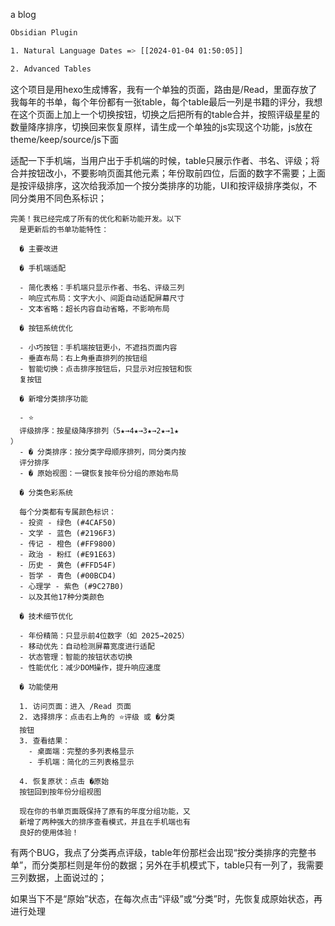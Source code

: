 a blog

```bash
Obsidian Plugin

1. Natural Language Dates => [[2024-01-04 01:50:05]]

2. Advanced Tables
```



这个项目是用hexo生成博客，我有一个单独的页面，路由是/Read，里面存放了我每年的书单，每个年份都有一张table，每个table最后一列是书籍的评分，我想在这个页面上加上一个切换按钮，切换之后把所有的table合并，按照评级星星的数量降序排序，切换回来恢复原样，请生成一个单独的js实现这个功能，js放在theme/keep/source/js下面

适配一下手机端，当用户出于手机端的时候，table只展示作者、书名、评级；将合并按钮改小，不要影响页面其他元素；年份取前四位，后面的数字不需要；上面是按评级排序，这次给我添加一个按分类排序的功能，UI和按评级排序类似，不同分类用不同色系标识；
```
完美！我已经完成了所有的优化和新功能开发。以下
  是更新后的书单功能特性：

  � 主要改进

  � 手机端适配

  - 简化表格：手机端只显示作者、书名、评级三列
  - 响应式布局：文字大小、间距自动适配屏幕尺寸
  - 文本省略：超长内容自动省略，不影响布局

  � 按钮系统优化

  - 小巧按钮：手机端按钮更小，不遮挡页面内容
  - 垂直布局：右上角垂直排列的按钮组
  - 智能切换：点击排序按钮后，只显示对应按钮和恢
  复按钮

  � 新增分类排序功能

  - ⭐ 
  评级排序：按星级降序排列（5★→4★→3★→2★→1★
）
  - � 分类排序：按分类字母顺序排列，同分类内按
  评分排序
  - � 原始视图：一键恢复按年份分组的原始布局

  � 分类色彩系统

  每个分类都有专属颜色标识：
  - 投资 - 绿色 (#4CAF50)
  - 文学 - 蓝色 (#2196F3)
  - 传记 - 橙色 (#FF9800)
  - 政治 - 粉红 (#E91E63)
  - 历史 - 黄色 (#FFD54F)
  - 哲学 - 青色 (#00BCD4)
  - 心理学 - 紫色 (#9C27B0)
  - 以及其他17种分类颜色

  � 技术细节优化

  - 年份精简：只显示前4位数字（如 2025→2025）
  - 移动优先：自动检测屏幕宽度进行适配
  - 状态管理：智能的按钮状态切换
  - 性能优化：减少DOM操作，提升响应速度

  � 功能使用

  1. 访问页面：进入 /Read 页面
  2. 选择排序：点击右上角的 ⭐评级 或 �分类
  按钮
  3. 查看结果：
    - 桌面端：完整的多列表格显示
    - 手机端：简化的三列表格显示

  4. 恢复原状：点击 �原始
  按钮回到按年份分组视图

  现在你的书单页面既保持了原有的年度分组功能，又
  新增了两种强大的排序查看模式，并且在手机端也有
  良好的使用体验！
```


有两个BUG，我点了分类再点评级，table年份那栏会出现“按分类排序的完整书单”，而分类那栏则是年份的数据；另外在手机模式下，table只有一列了，我需要三列数据，上面说过的；

如果当下不是“原始”状态，在每次点击“评级”或“分类”时，先恢复成原始状态，再进行处理